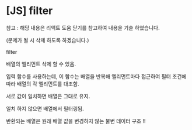 # \[JS\] filter

참고 : 해당 내용은 리액트 도움 닫기를 참고하여 내용을 기술 하였습니다. 

\(문제가 될 시 삭제 하도록 하겠습니다.\)

filter

배열의 엘리먼트 삭제 할 수 있음.

입력 함수를 사용하는데, 이 함수는 배열을 반복해 엘리먼트마다 접근하여 필터 조건에 따라 배열의 각 엘리먼트를 대조함. 

서로 값이 일치하면 배열은 그대로 유지.

일치 하지 않으면 배열에서 필터링됨.

반환되는 배열은 원래 배열 값을 변경하지 않는 불변 데이터 구조 !!

